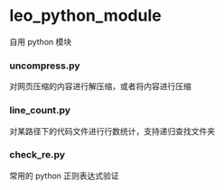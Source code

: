 leo_python_module
=================

自用 python 模块

### uncompress.py
对网页压缩的内容进行解压缩，或者将内容进行压缩

### line_count.py
对某路径下的代码文件进行行数统计，支持递归查找文件夹

### check_re.py
常用的 python 正则表达式验证

